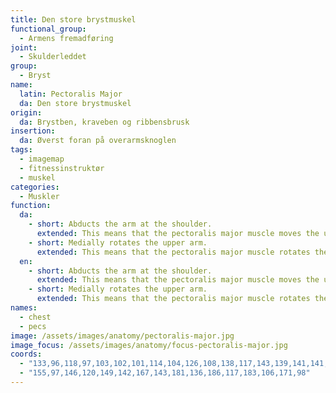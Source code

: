 ```yaml
---
title: Den store brystmuskel
functional_group:
  - Armens fremadføring
joint:
  - Skulderleddet
group:
  - Bryst
name:
  latin: Pectoralis Major
  da: Den store brystmuskel
origin:
  da: Brystben, kraveben og ribbensbrusk
insertion:
  da: Øverst foran på overarmsknoglen
tags:
  - imagemap
  - fitnessinstruktør
  - muskel
categories:
  - Muskler
function:
  da:
    - short: Abducts the arm at the shoulder.
      extended: This means that the pectoralis major muscle moves the upper arm away from the vertical midline of the body (i.e. the action of raising your arms to the side).
    - short: Medially rotates the upper arm.
      extended: This means that the pectoralis major muscle rotates the upper arm inward around the axis of the bone (i.e. it rotates the upper arm toward the vertical midline of the body).
  en:
    - short: Abducts the arm at the shoulder.
      extended: This means that the pectoralis major muscle moves the upper arm away from the vertical midline of the body (i.e. the action of raising your arms to the side).
    - short: Medially rotates the upper arm.
      extended: This means that the pectoralis major muscle rotates the upper arm inward around the axis of the bone (i.e. it rotates the upper arm toward the vertical midline of the body).
names:
  - chest
  - pecs
image: /assets/images/anatomy/pectoralis-major.jpg
image_focus: /assets/images/anatomy/focus-pectoralis-major.jpg
coords:
  - "133,96,118,97,103,102,101,114,104,126,108,138,117,143,139,141,141,121"
  - "155,97,146,120,149,142,167,143,181,136,186,117,183,106,171,98"
---
```

